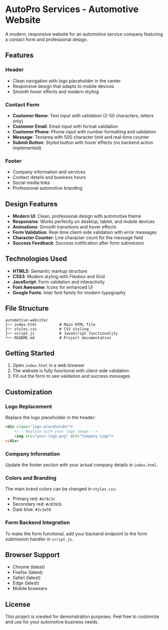 # AutoPro Services - Automotive Website

A modern, responsive website for an automotive service company featuring a contact form and professional design.

## Features

### Header
- Clean navigation with logo placeholder in the center
- Responsive design that adapts to mobile devices
- Smooth hover effects and modern styling

### Contact Form
- **Customer Name**: Text input with validation (2-50 characters, letters only)
- **Customer Email**: Email input with format validation
- **Customer Phone**: Phone input with number formatting and validation
- **Message**: Textarea with 500 character limit and real-time counter
- **Submit Button**: Styled button with hover effects (no backend action implemented)

### Footer
- Company information and services
- Contact details and business hours
- Social media links
- Professional automotive branding

## Design Features

- **Modern UI**: Clean, professional design with automotive theme
- **Responsive**: Works perfectly on desktop, tablet, and mobile devices
- **Animations**: Smooth transitions and hover effects
- **Form Validation**: Real-time client-side validation with error messages
- **Character Counter**: Live character count for the message field
- **Success Feedback**: Success notification after form submission

## Technologies Used

- **HTML5**: Semantic markup structure
- **CSS3**: Modern styling with Flexbox and Grid
- **JavaScript**: Form validation and interactivity
- **Font Awesome**: Icons for enhanced UI
- **Google Fonts**: Inter font family for modern typography

## File Structure

```
automotive-website/
├── index.html          # Main HTML file
├── styles.css          # CSS styling
├── script.js           # JavaScript functionality
└── README.md           # Project documentation
```

## Getting Started

1. Open `index.html` in a web browser
2. The website is fully functional with client-side validation
3. Fill out the form to see validation and success messages

## Customization

### Logo Replacement
Replace the logo placeholder in the header:
```html
<div class="logo-placeholder">
    <!-- Replace with your logo image -->
    <img src="your-logo.png" alt="Company Logo">
</div>
```

### Company Information
Update the footer section with your actual company details in `index.html`.

### Colors and Branding
The main brand colors can be changed in `styles.css`:
- Primary red: `#e74c3c`
- Secondary red: `#c0392b`
- Dark blue: `#2c3e50`

### Form Backend Integration
To make the form functional, add your backend endpoint to the form submission handler in `script.js`.

## Browser Support

- Chrome (latest)
- Firefox (latest)
- Safari (latest)
- Edge (latest)
- Mobile browsers

## License

This project is created for demonstration purposes. Feel free to customize and use for your automotive business needs.

